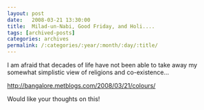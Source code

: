 ```yaml
---
layout: post
date:	2008-03-21 13:30:00
title:  Milad-un-Nabi, Good Friday, and Holi....
tags: [archived-posts]
categories: archives
permalink: /:categories/:year/:month/:day/:title/
---
```

I am afraid that decades of life have not been able to take away my somewhat simplistic view of religions and co-existence...


http://bangalore.metblogs.com/2008/03/21/colours/

Would like your thoughts on this!
